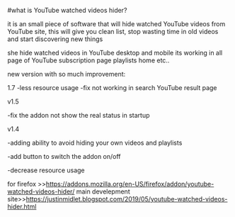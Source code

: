#what is YouTube watched videos hider?

it is an small piece of software that will hide watched YouTube videos from YouTube site, this will give you clean list, stop wasting time in old videos and start discovering new things

she hide watched videos in YouTube desktop and mobile its working in all page of YouTube subscription page playlists home etc.. 


new version with so much improvement:

1.7
-less resource usage 
-fix not working in search YouTube result page 

v1.5

-fix the addon not show the real status in startup

v1.4

-adding ability to avoid hiding your own videos and playlists

-add button to switch the addon on/off

-decrease resource usage

for firefox >>https://addons.mozilla.org/en-US/firefox/addon/youtube-watched-videos-hider/
main develepment site>>https://justinmidlet.blogspot.com/2019/05/youtube-watched-videos-hider.html

